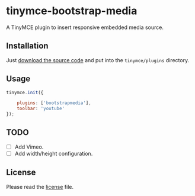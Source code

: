 # tinymce-bootstrap-media

A TinyMCE plugin to insert responsive embedded media source.

## Installation

Just [download the source code](https://github.com/petehouston/tinymce-bootstrap-media/archive/master.zip) and put into the `tinymce/plugins` directory.

## Usage

```js
tinymce.init({

    plugins: ['bootstrapmedia'],
    toolbar: 'youtube'
});
```

## TODO

* [ ] Add Vimeo.
* [ ] Add width/height configuration.

## License

Please read the [license](LICENSE) file.
